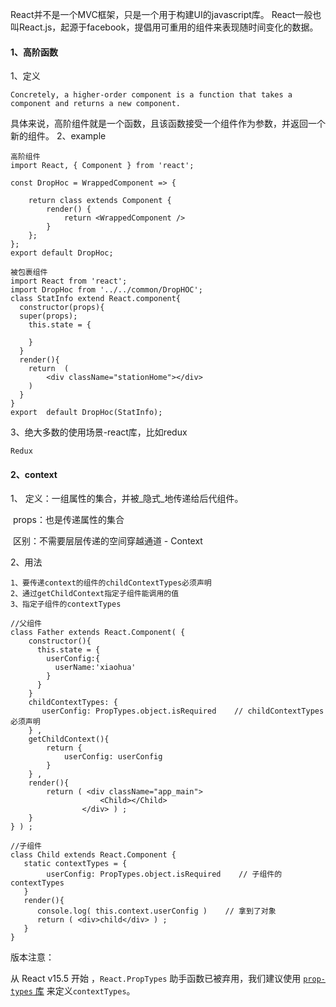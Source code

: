 React并不是一个MVC框架，只是一个用于构建UI的javascript库。  React一般也叫React.js，起源于facebook，提倡用可重用的组件来表现随时间变化的数据。
<!--break-->

#### 1、高阶函数

1、定义

```
Concretely, a higher-order component is a function that takes a component and returns a new component.
```

具体来说，高阶组件就是一个函数，且该函数接受一个组件作为参数，并返回一个新的组件。
2、example

```
高阶组件
import React, { Component } from 'react';

const DropHoc = WrappedComponent => {

    return class extends Component {
        render() {
            return <WrappedComponent />
        }
    };
};
export default DropHoc;

被包裹组件
import React from 'react';
import DropHoc from '../../common/DropHOC';
class StatInfo extend React.component{
  constructor(props){
  super(props);
    this.state = {
      
    }
  }
  render(){
    return  (
    	<div className="stationHome"></div>
    )
  }
}
export  default DropHoc(StatInfo);
```



3、绝大多数的使用场景-react库，比如redux

```
Redux
```



#### 2、context

1、	定义：一组属性的集合，并被_隐式_地传递给后代组件。

​     	props：也是传递属性的集合

​	区别：不需要层层传递的空间穿越通道 - Context

2、用法

```
1、要传递context的组件的childContextTypes必须声明
2、通过getChildContext指定子组件能调用的值
3、指定子组件的contextTypes

//父组件
class Father extends React.Component( {
	constructor(){
      this.state = {
        userConfig:{
          userName:'xiaohua'
        }
      }
	}
    childContextTypes: {
       userConfig: PropTypes.object.isRequired    // childContextTypes必须声明  
    } ,
    getChildContext(){
        return {
            userConfig: userConfig
        }
    } ,
    render(){
        return ( <div className="app_main">
                    <Child></Child>
                </div> ) ;
    }
} ) ;

//子组件
class Child extends React.Component {
   static contextTypes = {
        userConfig: PropTypes.object.isRequired    // 子组件的contextTypes 
   }
   render(){
      console.log( this.context.userConfig )    // 拿到了对象
      return ( <div>child</div> ) ;
   }
}
```

版本注意：

从 React v15.5 开始 ，`React.PropTypes` 助手函数已被弃用，我们建议使用 [`prop-types` 库](https://www.npmjs.com/package/prop-types) 来定义`contextTypes`。

